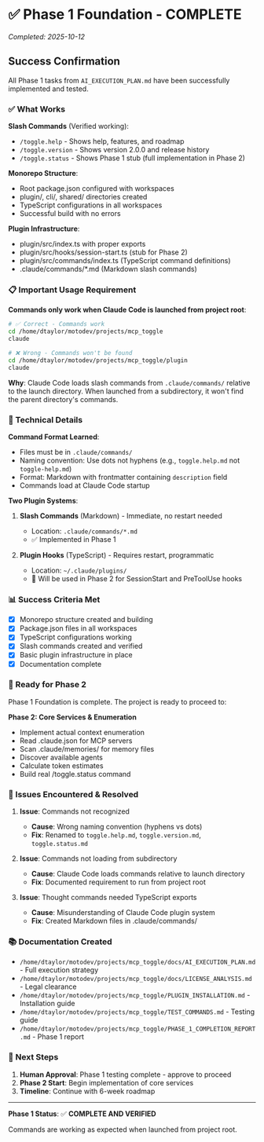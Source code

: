 # ✅ Phase 1 Foundation - COMPLETE

*Completed: 2025-10-12*

## Success Confirmation

All Phase 1 tasks from `AI_EXECUTION_PLAN.md` have been successfully implemented and tested.

### ✅ What Works

**Slash Commands** (Verified working):
- `/toggle.help` - Shows help, features, and roadmap
- `/toggle.version` - Shows version 2.0.0 and release history
- `/toggle.status` - Shows Phase 1 stub (full implementation in Phase 2)

**Monorepo Structure**:
- Root package.json configured with workspaces
- plugin/, cli/, shared/ directories created
- TypeScript configurations in all workspaces
- Successful build with no errors

**Plugin Infrastructure**:
- plugin/src/index.ts with proper exports
- plugin/src/hooks/session-start.ts (stub for Phase 2)
- plugin/src/commands/index.ts (TypeScript command definitions)
- .claude/commands/*.md (Markdown slash commands)

### 📋 Important Usage Requirement

**Commands only work when Claude Code is launched from project root**:

```bash
# ✅ Correct - Commands work
cd /home/dtaylor/motodev/projects/mcp_toggle
claude

# ❌ Wrong - Commands won't be found
cd /home/dtaylor/motodev/projects/mcp_toggle/plugin
claude
```

**Why**: Claude Code loads slash commands from `.claude/commands/` relative to the launch directory. When launched from a subdirectory, it won't find the parent directory's commands.

### 🔧 Technical Details

**Command Format Learned**:
- Files must be in `.claude/commands/`
- Naming convention: Use dots not hyphens (e.g., `toggle.help.md` not `toggle-help.md`)
- Format: Markdown with frontmatter containing `description` field
- Commands load at Claude Code startup

**Two Plugin Systems**:
1. **Slash Commands** (Markdown) - Immediate, no restart needed
   - Location: `.claude/commands/*.md`
   - ✅ Implemented in Phase 1

2. **Plugin Hooks** (TypeScript) - Requires restart, programmatic
   - Location: `~/.claude/plugins/`
   - 🚧 Will be used in Phase 2 for SessionStart and PreToolUse hooks

### 📊 Success Criteria Met

- [x] Monorepo structure created and building
- [x] Package.json files in all workspaces
- [x] TypeScript configurations working
- [x] Slash commands created and verified
- [x] Basic plugin infrastructure in place
- [x] Documentation complete

### 🎯 Ready for Phase 2

Phase 1 Foundation is complete. The project is ready to proceed to:

**Phase 2: Core Services & Enumeration**
- Implement actual context enumeration
- Read .claude.json for MCP servers
- Scan .claude/memories/ for memory files
- Discover available agents
- Calculate token estimates
- Build real /toggle.status command

### 🐛 Issues Encountered & Resolved

1. **Issue**: Commands not recognized
   - **Cause**: Wrong naming convention (hyphens vs dots)
   - **Fix**: Renamed to `toggle.help.md`, `toggle.version.md`, `toggle.status.md`

2. **Issue**: Commands not loading from subdirectory
   - **Cause**: Claude Code loads commands relative to launch directory
   - **Fix**: Documented requirement to run from project root

3. **Issue**: Thought commands needed TypeScript exports
   - **Cause**: Misunderstanding of Claude Code plugin system
   - **Fix**: Created Markdown files in .claude/commands/

### 📚 Documentation Created

- `/home/dtaylor/motodev/projects/mcp_toggle/docs/AI_EXECUTION_PLAN.md` - Full execution strategy
- `/home/dtaylor/motodev/projects/mcp_toggle/docs/LICENSE_ANALYSIS.md` - Legal clearance
- `/home/dtaylor/motodev/projects/mcp_toggle/PLUGIN_INSTALLATION.md` - Installation guide
- `/home/dtaylor/motodev/projects/mcp_toggle/TEST_COMMANDS.md` - Testing guide
- `/home/dtaylor/motodev/projects/mcp_toggle/PHASE_1_COMPLETION_REPORT.md` - Phase 1 report

### 🚀 Next Steps

1. **Human Approval**: Phase 1 testing complete - approve to proceed
2. **Phase 2 Start**: Begin implementation of core services
3. **Timeline**: Continue with 6-week roadmap

---

**Phase 1 Status**: ✅ **COMPLETE AND VERIFIED**

Commands are working as expected when launched from project root.
